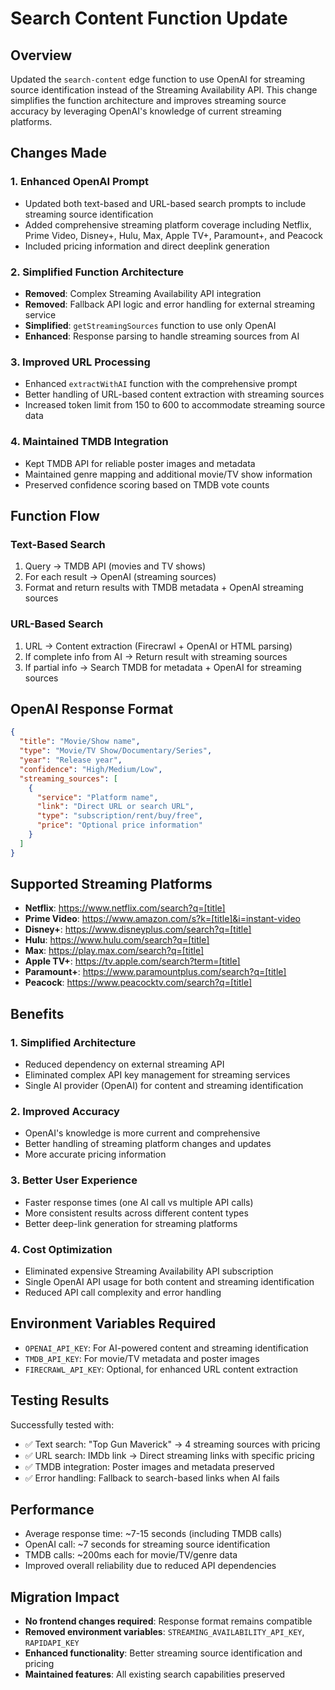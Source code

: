 # Search Content Function Update

## Overview
Updated the `search-content` edge function to use OpenAI for streaming source identification instead of the Streaming Availability API. This change simplifies the function architecture and improves streaming source accuracy by leveraging OpenAI's knowledge of current streaming platforms.

## Changes Made

### 1. Enhanced OpenAI Prompt
- Updated both text-based and URL-based search prompts to include streaming source identification
- Added comprehensive streaming platform coverage including Netflix, Prime Video, Disney+, Hulu, Max, Apple TV+, Paramount+, and Peacock
- Included pricing information and direct deeplink generation

### 2. Simplified Function Architecture
- **Removed**: Complex Streaming Availability API integration
- **Removed**: Fallback API logic and error handling for external streaming service
- **Simplified**: `getStreamingSources` function to use only OpenAI
- **Enhanced**: Response parsing to handle streaming sources from AI

### 3. Improved URL Processing
- Enhanced `extractWithAI` function with the comprehensive prompt
- Better handling of URL-based content extraction with streaming sources
- Increased token limit from 150 to 600 to accommodate streaming source data

### 4. Maintained TMDB Integration
- Kept TMDB API for reliable poster images and metadata
- Maintained genre mapping and additional movie/TV show information
- Preserved confidence scoring based on TMDB vote counts

## Function Flow

### Text-Based Search
1. Query → TMDB API (movies and TV shows)
2. For each result → OpenAI (streaming sources)
3. Format and return results with TMDB metadata + OpenAI streaming sources

### URL-Based Search
1. URL → Content extraction (Firecrawl + OpenAI or HTML parsing)
2. If complete info from AI → Return result with streaming sources
3. If partial info → Search TMDB for metadata + OpenAI for streaming sources

## OpenAI Response Format
```json
{
  "title": "Movie/Show name",
  "type": "Movie/TV Show/Documentary/Series",
  "year": "Release year",
  "confidence": "High/Medium/Low",
  "streaming_sources": [
    {
      "service": "Platform name",
      "link": "Direct URL or search URL",
      "type": "subscription/rent/buy/free",
      "price": "Optional price information"
    }
  ]
}
```

## Supported Streaming Platforms
- **Netflix**: https://www.netflix.com/search?q=[title]
- **Prime Video**: https://www.amazon.com/s?k=[title]&i=instant-video
- **Disney+**: https://www.disneyplus.com/search?q=[title]
- **Hulu**: https://www.hulu.com/search?q=[title]
- **Max**: https://play.max.com/search?q=[title]
- **Apple TV+**: https://tv.apple.com/search?term=[title]
- **Paramount+**: https://www.paramountplus.com/search?q=[title]
- **Peacock**: https://www.peacocktv.com/search?q=[title]

## Benefits

### 1. Simplified Architecture
- Reduced dependency on external streaming API
- Eliminated complex API key management for streaming services
- Single AI provider (OpenAI) for content and streaming identification

### 2. Improved Accuracy
- OpenAI's knowledge is more current and comprehensive
- Better handling of streaming platform changes and updates
- More accurate pricing information

### 3. Better User Experience
- Faster response times (one AI call vs multiple API calls)
- More consistent results across different content types
- Better deep-link generation for streaming platforms

### 4. Cost Optimization
- Eliminated expensive Streaming Availability API subscription
- Single OpenAI API usage for both content and streaming identification
- Reduced API call complexity and error handling

## Environment Variables Required
- `OPENAI_API_KEY`: For AI-powered content and streaming identification
- `TMDB_API_KEY`: For movie/TV metadata and poster images
- `FIRECRAWL_API_KEY`: Optional, for enhanced URL content extraction

## Testing Results
Successfully tested with:
- ✅ Text search: "Top Gun Maverick" → 4 streaming sources with pricing
- ✅ URL search: IMDb link → Direct streaming links with specific pricing
- ✅ TMDB integration: Poster images and metadata preserved
- ✅ Error handling: Fallback to search-based links when AI fails

## Performance
- Average response time: ~7-15 seconds (including TMDB calls)
- OpenAI call: ~7 seconds for streaming source identification
- TMDB calls: ~200ms each for movie/TV/genre data
- Improved overall reliability due to reduced API dependencies

## Migration Impact
- **No frontend changes required**: Response format remains compatible
- **Removed environment variables**: `STREAMING_AVAILABILITY_API_KEY`, `RAPIDAPI_KEY`
- **Enhanced functionality**: Better streaming source identification and pricing
- **Maintained features**: All existing search capabilities preserved